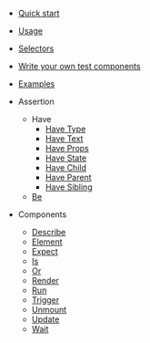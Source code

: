 - [Quick start](quick-start.md)
- [Usage](usage.md)
- [Selectors](selectors.md)
- [Write your own test components](customize.md)
- [Examples](examples.md)

- Assertion

  - Have
    - [Have Type](expectations/type.md)
    - [Have Text](expectations/text.md)
    - [Have Props](expectations/props.md)
    - [Have State](expectations/state.md)
    - [Have Child](expectations/child.md)
    - [Have Parent](expectations/parent.md)
    - [Have Sibling](expectations/sibling.md)
  - [Be](expectations/be.md)

- Components

  - [Describe](components/Describe.md)
  - [Element](components/Element.md)
  - [Expect](components/Expect.md)
  - [Is](components/Is.md)
  - [Or](components/Or.md)
  - [Render](components/Render.md)
  - [Run](components/Run.md)
  - [Trigger](components/Trigger.md)
  - [Unmount](components/Unmount.md)
  - [Update](components/Update.md)
  - [Wait](components/Wait.md)
